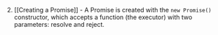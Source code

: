 2. [[Creating a Promise]] - A Promise is created with the `new Promise()` constructor, which accepts a function (the executor) with two parameters: resolve and reject.